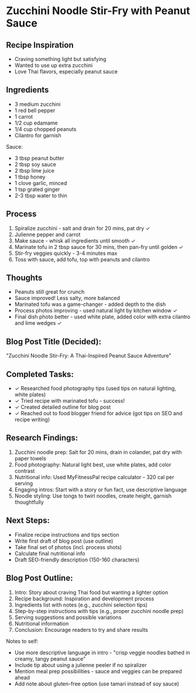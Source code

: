 # Zucchini Noodle Stir-Fry with Peanut Sauce

## Recipe Inspiration
- Craving something light but satisfying
- Wanted to use up extra zucchini
- Love Thai flavors, especially peanut sauce

## Ingredients
- 3 medium zucchini
- 1 red bell pepper
- 1 carrot
- 1/2 cup edamame
- 1/4 cup chopped peanuts
- Cilantro for garnish

Sauce:
- 3 tbsp peanut butter
- 2 tbsp soy sauce
- 2 tbsp lime juice
- 1 tbsp honey
- 1 clove garlic, minced
- 1 tsp grated ginger
- 2-3 tbsp water to thin

## Process
1. Spiralize zucchini - salt and drain for 20 mins, pat dry ✓
2. Julienne pepper and carrot
3. Make sauce - whisk all ingredients until smooth ✓
4. Marinate tofu in 2 tbsp sauce for 30 mins, then pan-fry until golden ✓
5. Stir-fry veggies quickly - 3-4 minutes max
6. Toss with sauce, add tofu, top with peanuts and cilantro

## Thoughts
- Peanuts still great for crunch
- Sauce improved! Less salty, more balanced
- Marinated tofu was a game-changer - added depth to the dish
- Process photos improving - used natural light by kitchen window ✓
- Final dish photo better - used white plate, added color with extra cilantro and lime wedges ✓

## Blog Post Title (Decided): 
"Zucchini Noodle Stir-Fry: A Thai-Inspired Peanut Sauce Adventure"

## Completed Tasks:
- ✓ Researched food photography tips (used tips on natural lighting, white plates)
- ✓ Tried recipe with marinated tofu - success!
- ✓ Created detailed outline for blog post
- ✓ Reached out to food blogger friend for advice (got tips on SEO and recipe writing)

## Research Findings:
1. Zucchini noodle prep: Salt for 20 mins, drain in colander, pat dry with paper towels
2. Food photography: Natural light best, use white plates, add color contrast
3. Nutritional info: Used MyFitnessPal recipe calculator - 320 cal per serving
4. Engaging intros: Start with a story or fun fact, use descriptive language
5. Noodle styling: Use tongs to twirl noodles, create height, garnish thoughtfully

## Next Steps:
- Finalize recipe instructions and tips section
- Write first draft of blog post (use outline)
- Take final set of photos (incl. process shots)
- Calculate final nutritional info
- Draft SEO-friendly description (150-160 characters)

## Blog Post Outline:
1. Intro: Story about craving Thai food but wanting a lighter option
2. Recipe background: Inspiration and development process
3. Ingredients list with notes (e.g., zucchini selection tips)
4. Step-by-step instructions with tips (e.g., proper zucchini noodle prep)
5. Serving suggestions and possible variations
6. Nutritional information
7. Conclusion: Encourage readers to try and share results

Notes to self:
- Use more descriptive language in intro - "crisp veggie noodles bathed in creamy, tangy peanut sauce"
- Include tip about using a julienne peeler if no spiralizer
- Mention meal prep possibilities - sauce and veggies can be prepared ahead
- Add note about gluten-free option (use tamari instead of soy sauce)

